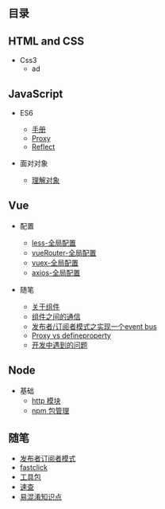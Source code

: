 ## **目录**

## HTML and CSS

* Css3
  * ad

## JavaScript

* ES6

  * [手册](/JavaScript/ES6/手册.md)
  * [Proxy](/JavaScript/ES6/proxy.md)
  * [Reflect](/JavaScript/ES6/Reflect.md)

* 面对对象

  * [理解对象](/JavaScript/OO/理解对象.md)

## Vue

* 配置

  * [less-全局配置](Vue/配置/less-全局配置.md)
  * [vueRouter-全局配置](/Vue/配置/vue-router全局配置.md)
  * [vuex-全局配置](/Vue/配置/vuex-全局配置.md)
  * [axios-全局配置](/Vue/配置/axios-全局配置.md "axios-全局配置")

* 随笔

  * [关于组件](/Vue/组件.md)
  * [组件之间的通信](/Vue/组件之间的通信.md)
  * [发布者/订阅者模式之实现一个event bus](/Vue/实现一个event-bus.md)
  * [Proxy vs defineproperty](Vue/Proxy-defineproperty.md)
  * [开发中遇到的问题](/Vue/coding.md)

## Node

* 基础
  * [http 模块](/node/basics/http.md)
  * [npm 包管理](/node/basics/npm.md)

## 随笔

* [发布者订阅者模式](/随笔/发布者订阅者模式.md)
* [fastclick](/随笔/fastclick.md)
* [工具包](/JavaScript/随笔/util.md)
* [速查](/JavaScript/随笔/速查.md)
* [易混淆知识点](/随笔/易混淆知识点.md)

## 



